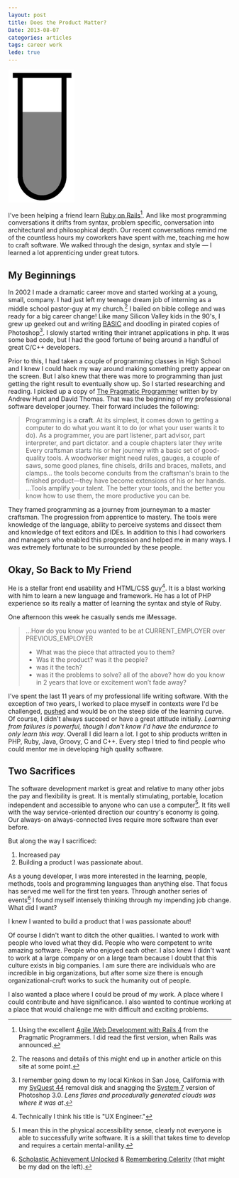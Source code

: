 ```yaml
---
layout: post
title: Does the Product Matter?
Date: 2013-08-07
categories: articles
tags: career work
lede: true
---
```


<img id="tube" src="/images/posts/product/test-tube-empty.png" class="right-side can_shrink" width="150px"/>

I've been helping a friend learn [Ruby on Rails](http://rubyonrails.org/)[^1]. And like most programming conversations it drifts from syntax, problem specific, conversation into architectural and philosophical depth. Our recent conversations remind me of the countless hours my coworkers have spent with me, teaching me how to craft software. We walked through the design, syntax and style &mdash; I learned a lot apprenticing under great tutors.

## My Beginnings

In 2002 I made a dramatic career move and started working at a young, small, company. I had just left my teenage dream job of interning as a middle school pastor-guy at my church.[^2] I bailed on bible college and was ready for a big career change! Like many Silicon Valley kids in the 90's, I grew up geeked out and writing [BASIC](http://en.wikipedia.org/wiki/BASIC) and doodling in pirated copies of Photoshop[^3]. I slowly started writing their intranet applications in php. It was some bad code, but I had the good fortune of being around a handful of great C/C++ developers.

Prior to this, I had taken a couple of programming classes in High School and I knew I could hack my way around making something pretty appear on the screen. But I also knew that there was more to programming than just getting the right result to eventually show up. So I started researching and reading. I picked up a copy of [The Pragmatic Programmer](http://pragprog.com/book/tpp/the-pragmatic-programmer) written by by Andrew Hunt and David Thomas. That was the beginning of my professional software developer journey. Their forward includes the following:

> Programming is a **craft**. At its simplest, it comes down to getting a computer to do what you want it to do (or what your user wants it to do). As a programmer, you are part listener, part advisor, part interpreter, and part dictator.
and a couple chapters later they write
> Every craftsman starts his or her journey with a basic set of good-quality tools. A woodworker might need rules, gauges, a couple of saws, some good planes, fine chisels, drills and braces, mallets, and clamps... the tools become conduits from the craftsman's brain to the finished product—they have become extensions of his or her hands. ...Tools amplify your talent. The better your tools, and the better you know how to use them, the more productive you can be. 

They framed programming as a journey from journeyman to a master craftsman. The progression from apprentice to mastery. The tools were knowledge of the language, ability to perceive systems and dissect them and knowledge of text editors and IDEs. In addition to this I had coworkers and managers who enabled this progression and helped me in many ways. I was extremely fortunate to be surrounded by these people. 

## Okay, So Back to My Friend

He is a stellar front end usability and HTML/CSS guy[^4]. It is a blast working with him to learn a new language and framework. He has a lot of PHP experience so its really a matter of learning the syntax and style of Ruby. 

One afternoon this week he casually sends me iMessage.

> ...How do you know you wanted to be at CURRENT_EMPLOYER over PREVIOUS_EMPLOYER 
> * What was the piece that attracted you to them? 
> * Was it the product? was it the people? 
> * was it the tech? 
> * was it the problems to solve? all of the above? 
> how do you know in 2 years that love or excitement won’t fade away?

I've spent the last 11 years of my professional life writing software. With the exception of two years, I worked  to place myself in contexts were I'd be challenged, [pushed](articles/2013/06/04/Coaching/) and would be on the steep side of the learning curve. Of course, I didn't always succeed or have a great attitude initially. *Learning from failures is powerful, though I don't know I'd have the endurance to only learn this way*. Overall I did learn a lot. I got to ship products written in PHP, Ruby, Java, Groovy, C and C++. Every step I tried to find people who could mentor me in developing high quality software.

## Two Sacrifices

The software development market is great and relative to many other jobs the pay and flexibility is great. It is mentally stimulating, portable, location independent and accessible to anyone who can use a computer[^5]. It fits well with the way service-oriented direction our country's economy is going. Our always-on always-connected lives require more software than ever before.

But along the way I sacrificed:

1. Increased pay
2. Building a product I was passionate about.

As a young developer, I was more interested in the learning, people, methods, tools and programming languages than anything else. That focus has served me well for the first ten years. Through another series of events[^6] I found myself intensely thinking through my impending job change. What did I want?

<div class="super-highlight"> 
<p>I knew I wanted to build a product that I was passionate about!</p>
</div>

Of course I didn't want to ditch the other qualities. I wanted to work with people who loved what they did. People who were competent to write amazing software. People who enjoyed each other. I also knew I didn't want to work at a large company or on a large team because I doubt that this culture exists in big companies. I am sure there are individuals who are incredible in big organizations, but after some size there is enough organizational-cruft works to suck the humanity out of people.

I also wanted a place where I could be proud of my work. A place where I could contribute and have significance. I also wanted to continue working at a place that would challenge me with difficult and exciting problems.

[^1]: Using the excellent [Agile Web Development with Rails 4](http://pragprog.com/book/rails4/agile-web-development-with-rails-4) from the Pragmatic Programmers. I did read the first version, when Rails was announced.

[^2]: The reasons and details of this might end up in another article on this site at some point.

[^3]: I remember going down to my local Kinkos in San Jose, California with my [SyQuest 44](http://en.wikipedia.org/wiki/SyQuest_Technology) removal disk and snagging the [System 7](http://en.wikipedia.org/wiki/System_7) version of Photoshop 3.0. *Lens flares and procedurally generated clouds was where it was at*.

[^4]: Technically I think his title is "UX Engineer."

[^5]: I mean this in the physical accessibility sense, clearly not everyone is able to successfully write software. It is a skill that takes time to develop and requires a certain mental-anility.

[^6]: [Scholastic Achievement Unlocked](https://twitter.com/banderson623/status/357586362712592388) &amp; [Remembering Celerity](http://rememberingcelerity.com) (that might be my dad on the left).